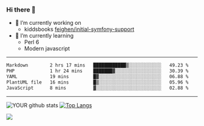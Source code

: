 ### Hi there 👋

- 🔭 I’m currently working on
  - kiddsbooks [feighen/initial-symfony-support](https://github.com/noondaysun/kiddsbooks.com/tree/feighen/initial-symfony-support)
- 🌱 I’m currently learning
  - Perl 6
  - Modern javascript

---
<!--START_SECTION:waka-->

```txt
Markdown        2 hrs 17 mins   ████████████▒░░░░░░░░░░░░   49.23 %
PHP             1 hr 24 mins    ███████▓░░░░░░░░░░░░░░░░░   30.39 %
YAML            19 mins         █▓░░░░░░░░░░░░░░░░░░░░░░░   06.88 %
PlantUML file   16 mins         █▒░░░░░░░░░░░░░░░░░░░░░░░   05.96 %
JavaScript      8 mins          ▓░░░░░░░░░░░░░░░░░░░░░░░░   02.88 %
```

<!--END_SECTION:waka-->
---
![YOUR github stats](https://github-readme-stats.vercel.app/api?username=noondaysun&show_icons=true&theme=onedark) [![Top Langs](https://github-readme-stats.vercel.app/api/top-langs/?username=noondaysun&layout=compact&theme=onedark)](https://github.com/anuraghazra/github-readme-stats)

[<img src="https://img.shields.io/badge/linkedin-%230077B5.svg?&style=for-the-badge&logo=linkedin&logoColor=white" />](https://www.linkedin.com/in/feighen-oosterbroek-9630a514a/)

<!--
**noondaysun/noondaysun** is a ✨ _special_ ✨ repository because its `README.md` (this file) appears on your GitHub profile.

Here are some ideas to get you started:

- 🔭 I’m currently working on ...
- 🌱 I’m currently learning ...
- 👯 I’m looking to collaborate on ...
- 🤔 I’m looking for help with ...
- 💬 Ask me about ...
- 📫 How to reach me: ...
- 😄 Pronouns: ...
- ⚡ Fun fact: ...
-->
